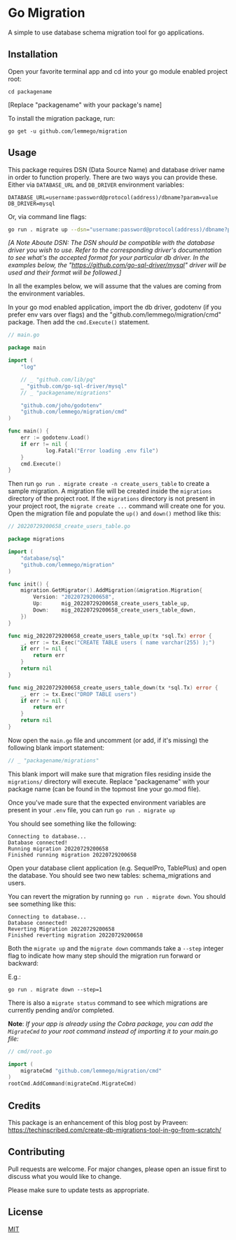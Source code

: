 # Go Migration

A simple to use database schema migration tool for go applications.

## Installation

Open your favorite terminal app and cd into your go module enabled project root:

`cd packagename`

[Replace "packagename" with your package's name]

To install the migration package, run:

`go get -u github.com/lemmego/migration`

## Usage

This package requires DSN (Data Source Name) and database driver name in order to function properly. There are two ways you can provide these. Either via `DATABASE_URL` and `DB_DRIVER` environment variables:

```env
DATABASE_URL=username:password@protocol(address)/dbname?param=value
DB_DRIVER=mysql
```

Or, via command line flags:

```sh
go run . migrate up --dsn="username:password@protocol(address)/dbname?param=value" --driver=mysql
```

_[A Note Aboute DSN: The DSN should be compatible with the database driver you wish to use. Refer to the corresponding driver's documentation to see what's the accepted format for your particular db driver. In the examples below, the "https://github.com/go-sql-driver/mysql" driver will be used and their format will be followed.]_

In all the examples below, we will assume that the values are coming from the environment variables.

In your go mod enabled application, import the db driver, godotenv (if you prefer env vars over flags) and the "github.com/lemmego/migration/cmd" package. Then add the `cmd.Execute()` statement.

```go
// main.go

package main

import (
	"log"

	// _ "github.com/lib/pq"
	_ "github.com/go-sql-driver/mysql"
	// _ "packagename/migrations"

	"github.com/joho/godotenv"
	"github.com/lemmego/migration/cmd"
)

func main() {
	err := godotenv.Load()
  	if err != nil {
    		log.Fatal("Error loading .env file")
  	}
	cmd.Execute()
}
```

Then run `go run . migrate create -n create_users_table` to create a sample migration. A migration file will be created inside the `migrations` directory of the project root. If the `migrations` directory is not present in your project root, the `migrate create ...` command will create one for you. Open the migration file and populate the `up()` and `down()` method like this:

```go
// 20220729200658_create_users_table.go

package migrations

import (
	"database/sql"
	"github.com/lemmego/migration"
)

func init() {
	migration.GetMigrator().AddMigration(&migration.Migration{
		Version: "20220729200658",
		Up:      mig_20220729200658_create_users_table_up,
		Down:    mig_20220729200658_create_users_table_down,
	})
}

func mig_20220729200658_create_users_table_up(tx *sql.Tx) error {
	_, err := tx.Exec("CREATE TABLE users ( name varchar(255) );")
	if err != nil {
		return err
	}
	return nil
}

func mig_20220729200658_create_users_table_down(tx *sql.Tx) error {
	_, err := tx.Exec("DROP TABLE users")
	if err != nil {
		return err
	}
	return nil
}
```

Now open the `main.go` file and uncomment (or add, if it's missing) the following blank import statement:

```go
// _ "packagename/migrations"
```

This blank import will make sure that migration files residing inside the `migrations/` directory will execute. Replace "packagename" with your package name (can be found in the topmost line your go.mod file).

Once you've made sure that the expected environment variables are present in your `.env` file, you can run `go run . migrate up`

You should see something like the following:

```
Connecting to database...
Database connected!
Running migration 20220729200658
Finished running migration 20220729200658
```

Open your database client application (e.g. SequelPro, TablePlus) and open the database. You should see two new tables: schema_migrations and users.

You can revert the migration by running `go run . migrate down`. You should see something like this:

```
Connecting to database...
Database connected!
Reverting Migration 20220729200658
Finished reverting migration 20220729200658
```

Both the `migrate up` and the `migrate down` commands take a `--step` integer flag to indicate how many step should the migration run forward or backward:

E.g.:

`go run . migrate down --step=1`

There is also a `migrate status` command to see which migrations are currently pending and/or completed.

**Note**: _If your app is already using the Cobra package, you can add the `MigrateCmd` to your root command instead of importing it to your main.go file:_

```go
// cmd/root.go

import (
	migrateCmd "github.com/lemmego/migration/cmd"
)
rootCmd.AddCommand(migrateCmd.MigrateCmd)
```

## Credits

This package is an enhancement of this blog post by Praveen:
https://techinscribed.com/create-db-migrations-tool-in-go-from-scratch/

## Contributing

Pull requests are welcome. For major changes, please open an issue first to discuss what you would like to change.

Please make sure to update tests as appropriate.

## License

[MIT](https://choosealicense.com/licenses/mit/)
